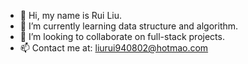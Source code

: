 - 👋 Hi, my name is Rui Liu.
- 🌱 I’m currently learning data structure and algorithm.
- 💞️ I’m looking to collaborate on full-stack projects.
- 📫 Contact me at: liurui940802@hotmao.com

<!---
raymondliuca/raymondliuca is a ✨ special ✨ repository because its `README.md` (this file) appears on your GitHub profile.
You can click the Preview link to take a look at your changes.
--->
